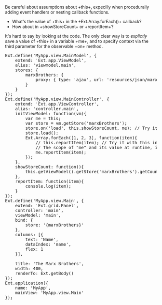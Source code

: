 Be careful about assumptions about +this+, expecilly when procedurally adding event handlers or nesting callback functions.

- What's the value of +this+ in the +Ext.Array.forEach()+ callback? 
- How about in +showStoreCount+ or +reportItem+?

It's hard to say by looking at the code. The only clear way is to *explictly* save a value
of +this+ in a variable +me+, and to specify context via the third parameter for the observable 
+on+ method.

<pre class="runnable">
Ext.define('MyApp.view.MainModel', {
    extend: 'Ext.app.ViewModel',
    alias: 'viewmodel.main',
    stores: {
        marxBrothers: {
            proxy: { type: 'ajax', url: 'resources/json/marxBrothers.json' }
        }
    }
});
Ext.define('MyApp.view.MainController', {
    extend: 'Ext.app.ViewController',
    alias: 'controller.main',
    initViewModel: function(vm){
        var me = this;
        var store = vm.getStore('marxBrothers');
        store.on('load', this.showStoreCount, me); // Try it without the 3rd parm
        store.load();
        Ext.Array.forEach([1, 2, 3], function(item){
            // this.reportItem(item); // Try it with this instead of me
            // The scope of "me" and its value at runtime, is a closure.
            me.reportItem(item);
        });
    },
    showStoreCount: function(){
        this.getViewModel().getStore('marxBrothers').getCount();
    },
    reportItem: function(item){
        console.log(item);
    }
});
Ext.define('MyApp.view.Main', {
    extend: 'Ext.grid.Panel',
    controller: 'main',
    viewModel: 'main',
    bind: {
        store: '{marxBrothers}'
    },
    columns: [{
        text: 'Name',
        dataIndex: 'name',
        flex: 1
    }],

    title: 'The Marx Brothers',
    width: 400,
    renderTo: Ext.getBody()
});
Ext.application({
    name: 'MyApp',
    mainView: 'MyApp.view.Main'
});

</pre>